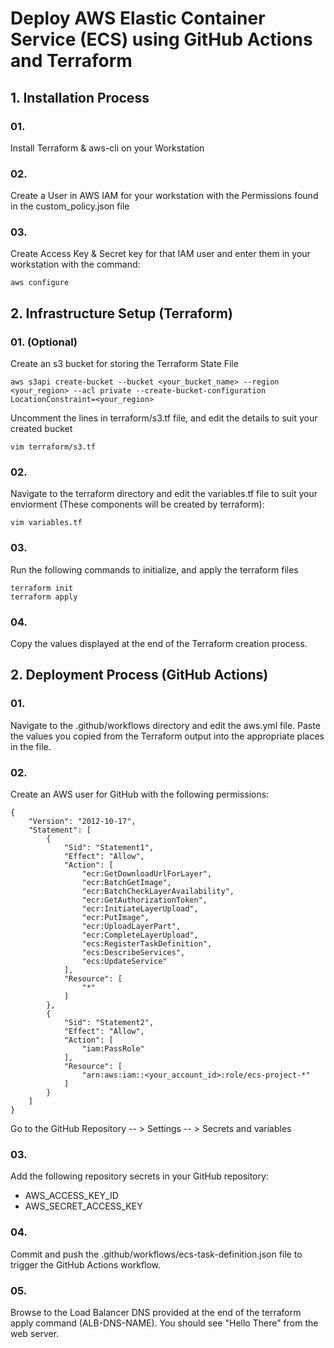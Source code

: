 # Deploy AWS Elastic Container Service (ECS) using GitHub Actions and Terraform 

## 1. Installation Process

### 01.

Install Terraform & aws-cli on your Workstation

### 02.

Create a User in AWS IAM for your workstation with the Permissions found in the custom_policy.json file

### 03.

Create Access Key & Secret key for that IAM user and enter them in your workstation with the command:

```
aws configure
```

## 2. Infrastructure Setup (Terraform)

### 01. (Optional)

Create an s3 bucket for storing the Terraform State File

```
aws s3api create-bucket --bucket <your_bucket_name> --region <your_region> --acl private --create-bucket-configuration LocationConstraint=<your_region>
```

Uncomment the lines in terraform/s3.tf file, and edit the details to suit your created bucket 

```
vim terraform/s3.tf
```

### 02.

Navigate to the terraform directory and edit the variables.tf file to suit your enviorment (These components will be created by terraform):

```
vim variables.tf
```


### 03.

Run the following commands to initialize, and apply the terraform files

```
terraform init
terraform apply
```

### 04.

Copy the values displayed at the end of the Terraform creation process.

## 2. Deployment Process (GitHub Actions)

### 01.

Navigate to the .github/workflows directory and edit the aws.yml file. Paste the values you copied from the Terraform output into the appropriate places in the file.

### 02.

Create an AWS user for GitHub with the following permissions:

```
{
	"Version": "2012-10-17",
	"Statement": [
		{
			"Sid": "Statement1",
			"Effect": "Allow",
			"Action": [
				"ecr:GetDownloadUrlForLayer",
				"ecr:BatchGetImage",
				"ecr:BatchCheckLayerAvailability",
				"ecr:GetAuthorizationToken",
				"ecr:InitiateLayerUpload",
				"ecr:PutImage",
				"ecr:UploadLayerPart",
				"ecr:CompleteLayerUpload",
				"ecs:RegisterTaskDefinition",
				"ecs:DescribeServices",
				"ecs:UpdateService"
			],
			"Resource": [
				"*"
			]
		},
		{
			"Sid": "Statement2",
			"Effect": "Allow",
			"Action": [
				"iam:PassRole"
			],
			"Resource": [
				"arn:aws:iam::<your_account_id>:role/ecs-project-*"
			]
		}
	]
}
```

Go to the GitHub Repository -- > Settings -- > Secrets and variables 

### 03.

Add the following repository secrets in your GitHub repository:
   + AWS_ACCESS_KEY_ID
   + AWS_SECRET_ACCESS_KEY

### 04.

Commit and push the .github/workflows/ecs-task-definition.json file to trigger the GitHub Actions workflow.

### 05.

Browse to the Load Balancer DNS provided at the end of the terraform apply command (ALB-DNS-NAME). You should see "Hello There" from the web server.
